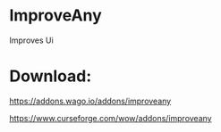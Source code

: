 # ImproveAny
Improves Ui

# Download:

https://addons.wago.io/addons/improveany

https://www.curseforge.com/wow/addons/improveany
